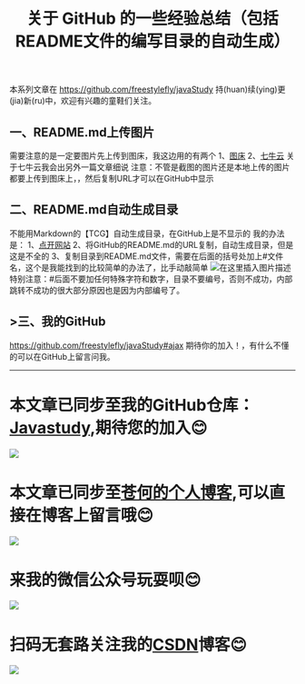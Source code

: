 ﻿---
layout: post
title: 关于 GitHub 的一些经验总结（包括README文件的编写目录的自动生成）
categories: Git和GitHub
description: 关于 GitHub 的一些经验总结（包括README文件的编写目录的自动生成）
keywords: Git,GitHub
---

本系列文章在 <https://github.com/freestylefly/javaStudy> 持(huan)续(ying)更(jia)新(ru)中，欢迎有兴趣的童鞋们关注。

## 一、README.md上传图片
需要注意的是一定要图片先上传到图床，我这边用的有两个
1、[图床](https://imgchr.com/)
2、[七牛云](https://www.qiniu.com/)
关于七牛云我会出另外一篇文章细说
注意：不管是截图的图片还是本地上传的图片都要上传到图床上，，然后复制URL才可以在GitHub中显示

## 二、README.md自动生成目录
不能用Markdown的【TCG】自动生成目录，在GitHub上是不显示的
我的办法是：
1、[点开网站](https://sleepeatcode.com/ghtoc)
2、将GitHub的README.md的URL复制，自动生成目录，但是这是不全的
3、复制目录到README.md文件，需要在后面的括号处加上#文件名，这个是我能找到的比较简单的办法了，比手动敲简单
![在这里插入图片描述](https://img-blog.csdnimg.cn/20190331070938177.png?x-oss-process=image/watermark,type_ZmFuZ3poZW5naGVpdGk,shadow_10,text_aHR0cHM6Ly9ibG9nLmNzZG4ubmV0L3FxXzQzMjcwMDc0,size_16,color_FFFFFF,t_70)
特别注意：#后面不要加任何特殊字符和数字，目录不要编号，否则不成功，内部跳转不成功的很大部分原因也是因为内部编号了。

## >三、我的GitHub
https://github.com/freestylefly/javaStudy#ajax
期待你的加入！，有什么不懂的可以在GitHub上留言问我。

------
# 本文章已同步至我的GitHub仓库：<a href="https://github.com/freestylefly/javaStudy">Javastudy</a>,期待您的加入:blush:
<img src="http://pp8g2fyug.bkt.clouddn.com/github.jpg" width=""/>

# 本文章已同步至<a href="https://freestylefly.github.io/">苍何的个人博客</a>,可以直接在博客上留言哦:blush:
<img src="http://pp8g2fyug.bkt.clouddn.com/myblog..png" width=""/>

# 来我的微信公众号玩耍呗:blush:
<img src="http://pp8g2fyug.bkt.clouddn.com/weixingongzhonghao.jpg" width=""/>

# 扫码无套路关注我的<a href="https://blog.csdn.net/qq_43270074?orderby=UpdateTime">CSDN</a>博客:blush:
<img src="http://pp8g2fyug.bkt.clouddn.com/CSDN.png" width=""/>